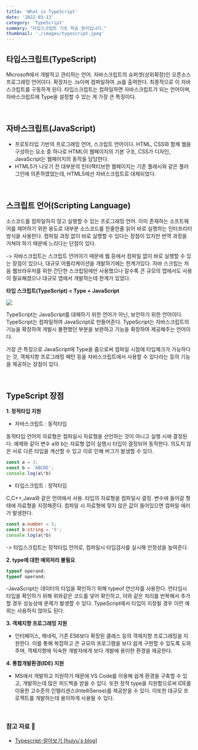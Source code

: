 ```yaml
---
title: 'What is TypeScript'
date: '2022-03-13'
category: 'TypeScript'
summary: "타입스크립트 기초 학습 정리입니다."
thumbnail: './images/typescript.jpeg'
---
```


## 타입스크립트(TypeScript)

Microsoft에서 개발하고 관리하는 언어. 자바스크립트의 슈퍼셋(상위확장)인 오픈소스 프로그래밍 언어이다. 확장자는 .ts이며 컴파일하여 .js를 출력한다. 최종적으로 이 자바스크립트를 구동하게 된다. 타입스크립트는 컴파일하면 자바스크립트가 되는 언어이며, 자바스크립트에 Type을 설정할 수 있는 게 가장 큰 특징이다.

&nbsp;

## 자바스크립트(JavaScript)

- 프로토타입 기반의 프로그래밍 언어, 스크립트 언어이다. HTML, CSS와 함께 웹을 구성하는 요소 중 하나로 HTML이 웹페이지의 기본 구조, CSS가 디자인, JavaScript는 웹페이지의 동작을 담당한다.
- HTML5가 나오기 전 대부분의 인터랙티브한 웹페이지는 기존 플래시와 같은 플러그인에 의존하였었는데, HTML5에선 자바스크립트로 대체되었다.

&nbsp;

## 스크립트 언어(Scripting Language)

소스코드를 컴파일하지 않고 실행할 수 있는 프로그래밍 언어. 이미 존재하는 소프트웨어를 제어하기 위한 용도로 대부분 소스코드를 한줄한줄 읽어 바로 실행하는 인터프리터 방식을 사용한다. 컴파일 과정 없이 바로 실행할 수 있다는 장점이 있지만 번역 과정을 거쳐야 하기 때문에 느리다는 단점이 있다.

-> 자바스크립트는 스크립트 언어이기 때문에 웹 등에서 컴파일 없이 바로 실행할 수 있는 장점이 있으나, 대규모 어플리케이션을 개발하기에는 한계가있다. 자바 스크립는 처음 웹브라우저를 위한 간단한 스크립팅에만 사용했으나 갈수록 큰 규모의 앱에서도 사용이 필요해졌으나 대규모 앱에서 개발하는데 한계가 있었다.

**타입 스크립트(TypeScript) = Type + JavaScript**

![](https://images.velog.io/images/quato/post/da6f1304-1327-4884-8cd8-87a052e51a8c/image.png)

TypeScript는 JavaScript를 대체하기 위한 언어가 아닌, 보안하기 위한 언어이다. TypeScript는 컴파일하여 JavaScript로 만들어준다. TypeScript는 자바스크립트의 기능을 확장하여 개발시 불편했던 부분을 보완하고 기능을 확장하여 제공해주는 언어이다.

가장 큰 특징으로 JavaScript에 Type을 줌으로써 컴파일 시점에 타입체크가 가능하다는 것, 객체지향 프로그래밍 패턴 등을 자바스크립트에서 사용할 수 있다라는 등의 기능을 제공하는 장점이 있다.

&nbsp;

## TypeScript 장점

**1. 정적타입 지원**

- 자바스크립트 : 동적타입

동적타입 언어의 자료형은 컴파일시 자료형을 선언하는 것이 아니고 실행 시에 결정된다. 예제와 같이 변수 a와 b는 자료형 없이 실행시 타입이 결정되어 동작한다. 의도치 않은 서로 다른 타입을 계산할 수 있고 이로 인해 버그가 발생할 수 있다.

```js
const a = 3;
const b = 'ABCDE';
console.log(a\*b)
```

- 타입스크립트 : 정적타입

C,C++,Java와 같은 언어에서 사용. 타입의 자료형을 컴파일시 결정. 변수에 들어갈 형태에 자료형을 지정해준다. 컴파일 시 자료형에 맞지 않은 값이 들어있으면 컴파일 에러가 발생한다.

```ts
const a:number = 3;
const b:string = '5';
console.log(a\*b)
```

-> 타입스크립트는 정적타입 언어로, 컴파일시 타입검사를 실시해 안정성을 높여준다.

**2. type에 대한 예외처리 불필요**

```js
typeof operand;
typeof operand;
```

-JavaScript는 데이터의 타입을 확인하기 위해 typeof 연산자를 사용한다. 런타임시 타입을 확인하기 위해 위와같은 코드를 넣어 확인하고, 이와 같은 처리를 반복해서 추가할 경우 성능상에 문제가 발생할 수 있다. TypeScript에서 타입이 지정될 경우 이런 예외는 사용하지 않아도 된다.

**3. 객체지향 프로그래밍 지원**

- 인터페이스, 제네릭, 기존 ES6보다 확장된 클래스 등의 객체지향 프로그래밍을 지원한다. 이를 통해 복잡하고 큰 규모의 프로그램을 보다 쉽게 구현할 수 있도록 도와주며, 객체지향에 익숙한 개발자에게 보다 개발에 용이한 환경을 제공한다.

**4. 통합개발환경(IDE) 지원**

- MS에서 개발하고 지원하기 때문에 VS Code를 이용해 쉽게 환경을 구축할 수 있고, 개발하는데 많은 피드백을 받을 수 있다. 또한 정적 type을 지원함으로써 IDE를 이용한 고수준의 인텔리센스(IntelliSense)를 제공받을 수 있다. 이또한 대규모 프로젝트를 개발하는데 용이하게 사용될 수 있다.

&nbsp;

### 참고 자료 📩

-  [Typescript-알아보기 [huiyu's blog]](https://huiyu.tistory.com/entry/%ED%83%80%EC%9E%85%EC%8A%A4%ED%81%AC%EB%A6%BD%ED%8A%B8Typescript-%EC%95%8C%EC%95%84%EB%B3%B4%EA%B8%B0)
